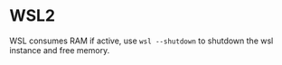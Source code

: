 # WSL2
WSL consumes RAM if active, use ```wsl --shutdown``` to shutdown the wsl instance and free memory.
